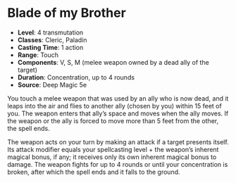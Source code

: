 # Blade of my Brother

- **Level**: 4 transmutation
- **Classes**: Cleric, Paladin
- **Casting Time**: 1 action
- **Range**: Touch
- **Components**: V, S, M (melee weapon owned by a dead ally of the target)
- **Duration**: Concentration, up to 4 rounds
- **Source**: Deep Magic 5e

You touch a melee weapon that was used by an ally who is now dead, and it leaps into the air and flies to another ally (chosen by you) within 15 feet of you. The weapon enters that ally’s space and moves when the ally moves. If the weapon or the ally is forced to move more than 5 feet from the other, the spell ends.

The weapon acts on your turn by making an attack if a target presents itself. Its attack modifier equals your spellcasting level + the weapon’s inherent magical bonus, if any; it receives only its own inherent magical bonus to damage. The weapon fights for up to 4 rounds or until your concentration is broken, after which the spell ends and it falls to the ground.

